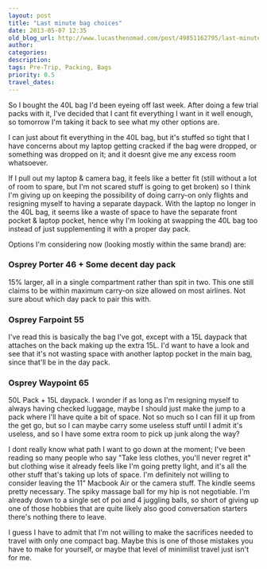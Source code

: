 ```yaml
---
layout: post
title: "Last minute bag choices"
date: 2013-05-07 12:35
old_blog_url: http://www.lucasthenomad.com/post/49851162795/last-minute-bag-choices
author:
categories:
description:
tags: Pre-Trip, Packing, Bags
priority: 0.5
travel_dates: 
---
```


So I bought the 40L bag I'd been eyeing off last week. After doing a few trial
packs with it, I've decided that I cant fit everything I want in it well enough,
so tomorrow I'm taking it back to see what my other options are.

I can just about fit everything in the 40L bag, but it's stuffed so tight that I
have concerns about my laptop getting cracked if the bag were dropped, or
something was dropped on it; and it doesnt give me any excess room whatsoever.

<!-- more -->

If I pull out my laptop &amp; camera bag, it feels like a better fit (still
without a lot of room to spare, but I'm not scared stuff is going to get broken)
so I think I'm giving up on keeping the possibility of doing carry-on only
flights and resigning myself to having a separate daypack. With the laptop no
longer in the 40L bag, it seems like a waste of space to have the separate front
pocket &amp; laptop pocket, hence why I'm looking at swapping the 40L bag too
instead of just supplementing it with a proper day pack.

Options I'm considering now (looking mostly within the same brand) are:

<h3>Osprey Porter 46 + Some decent day pack</h3>

15% larger, all in a single compartment rather than spit in two. This one still
claims to be within maximum carry-on size allowed on most airlines. Not sure
about which day pack to pair this with.

<h3>Osprey Farpoint 55</h3>

I've read this is basically the bag I've got, except with a 15L daypack that
attaches on the back making up the extra 15L. I'd want to have a look and see
that it's not wasting space with another laptop pocket in the main bag, since
that'll be in the day pack.

<h3>Osprey Waypoint 65</h3>

50L Pack + 15L daypack. I wonder if as long as I'm resigning myself to always
having checked luggage, maybe I should just make the jump to a pack where I'll
have quite a bit of space. Not so much so I can fill it up from the get go, but
so I can maybe carry some useless stuff until I admit it's useless, and so I
have some extra room to pick up junk along the way?

I dont really know what path I want to go down at the moment; I've been reading
so many people who say "Take less clothes, you'll never regret it" but clothing
wise it already feels like I'm going pretty light, and it's all the other stuff
that's taking up lots of space. I'm definitely not willing to consider leaving
the 11" Macbook Air or the camera stuff. The kindle seems pretty necessary.
The spiky massage ball for my hip is not negotiable. I'm already down to a
single set of poi and 4 juggling balls, so short of giving up one of those
hobbies that are quite likely also good conversation starters there's
nothing there to leave.

I guess I have to admit that I'm not willing to make the sacrifices needed to
travel with only one compact bag. Maybe this is one of those mistakes you have
to make for yourself, or maybe that level of minimilist travel just isn't for
me.



